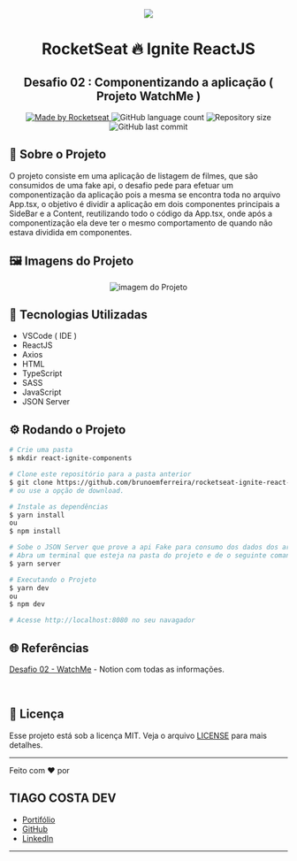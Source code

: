 <div align="center">
  <img src="./assets/ignite.png">
</div>

<h1 align="center"> RocketSeat 🔥 Ignite ReactJS </h1>

<h2 align="center"> Desafio 02 : Componentizando a aplicação ( Projeto WatchMe ) </h2>

<p align="center">
  <a href="https://rocketseat.com.br">
    <img alt="Made by Rocketseat" src="https://img.shields.io/badge/made%20by-Rocketseat-%2306b656?style=flat-square">
  </a>
  <img alt="GitHub language count" src="https://img.shields.io/github/languages/count/brunoemferreira/rocketseat-ignite-react-desafio-componentizando-a-aplicacao?color=%2304D361?style=flat-square">
  <img alt="Repository size" src="https://img.shields.io/github/repo-size/brunoemferreira/rocketseat-ignite-react-desafio-componentizando-a-aplicacao?style=flat-square">
  <img alt="GitHub last commit" src="https://img.shields.io/github/last-commit/brunoemferreira/rocketseat-ignite-react-desafio-componentizando-a-aplicacao?style=flat-square">
</p>

## 🚀 Sobre o Projeto
O projeto consiste em uma aplicação de listagem de filmes, que são consumidos de uma fake api, o desafio pede para 
efetuar um componentização da aplicação pois a mesma se encontra toda no arquivo App.tsx, o objetivo é dividir a aplicação em dois componentes principais a SideBar e a Content, reutilizando todo o código da App.tsx, onde após a componentização ela deve ter o mesmo comportamento de quando não estava dividida em componentes.   

## 🖼️ Imagens do Projeto

<div align="center">
   <img src="./assets/watchme.png" alt="imagem do Projeto"/> 
   </br>
</div>

## 🧰 Tecnologias Utilizadas
* VSCode ( IDE )
* ReactJS
* Axios
* HTML
* TypeScript
* SASS
* JavaScript
* JSON Server

## ⚙️ Rodando o Projeto
```bash
# Crie uma pasta 
$ mkdir react-ignite-components

# Clone este repositório para a pasta anterior
$ git clone https://github.com/brunoemferreira/rocketseat-ignite-react-desafio-componentizando-a-aplicacao.git
# ou use a opção de download.

# Instale as dependências
$ yarn install
ou
$ npm install

# Sobe o JSON Server que prove a api Fake para consumo dos dados dos arquivos json
# Abra um terminal que esteja na pasta do projeto e de o seguinte comando
$ yarn server

# Executando o Projeto
$ yarn dev 
ou
$ npm dev

# Acesse http://localhost:8080 no seu navagador
```
## 🌐 Referências

[Desafio 02 - WatchMe](https://www.notion.so/Desafio-02-Componentizando-a-aplica-o-b9f0f025c95b437699d0c3115f55b0f1) - Notion com todas as informações.

<br>

## 📝 Licença

Esse projeto está sob a licença MIT. Veja o arquivo [LICENSE](/LICENSE) para mais detalhes.

---

Feito com ❤️ por 
## TIAGO COSTA DEV

- [Portifólio](https://www.tiagocostadev.com.br)
- [GitHub](https://github.com/CTiagoCosta)
- [LinkedIn](https://www.linkedin.com/in/carlos-tiago-silva-costa-458b16224/)


---

